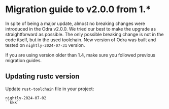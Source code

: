 # Migration guide to v2.0.0 from 1.*

In spite of being a major update, almost no breaking changes were introduced in the Odra v2.0.0. We tried our best to
make the upgrade as straightforward as possible. The only possible breaking change is not in the code itself, but in the
used toolchain. New version of Odra was built and tested on `nightly-2024-07-31` version.

If you are using version older than 1.4, make sure you followed previous migration guides.

## Updating rustc version

Update `rust-toolchain` file in your project:

```title="rust-toolchain"
nightly-2024-07-02
``kkk`
